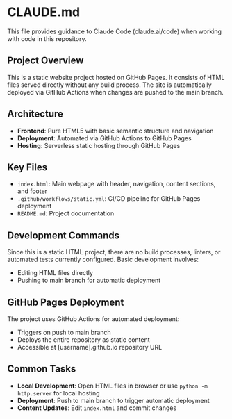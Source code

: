 # CLAUDE.md

This file provides guidance to Claude Code (claude.ai/code) when working with code in this repository.

## Project Overview
This is a static website project hosted on GitHub Pages. It consists of HTML files served directly without any build process. The site is automatically deployed via GitHub Actions when changes are pushed to the main branch.

## Architecture
- **Frontend**: Pure HTML5 with basic semantic structure and navigation
- **Deployment**: Automated via GitHub Actions to GitHub Pages
- **Hosting**: Serverless static hosting through GitHub Pages

## Key Files
- `index.html`: Main webpage with header, navigation, content sections, and footer
- `.github/workflows/static.yml`: CI/CD pipeline for GitHub Pages deployment
- `README.md`: Project documentation

## Development Commands
Since this is a static HTML project, there are no build processes, linters, or automated tests currently configured. Basic development involves:
- Editing HTML files directly
- Pushing to main branch for automatic deployment

## GitHub Pages Deployment
The project uses GitHub Actions for automated deployment:
- Triggers on push to main branch
- Deploys the entire repository as static content
- Accessible at [username].github.io repository URL

## Common Tasks
- **Local Development**: Open HTML files in browser or use `python -m http.server` for local hosting
- **Deployment**: Push to main branch to trigger automatic deployment
- **Content Updates**: Edit `index.html` and commit changes